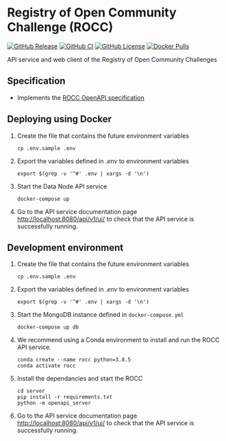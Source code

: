 # Registry of Open Community Challenge (ROCC)

[![GitHub Release](https://img.shields.io/github/release/Sage-Bionetworks/rocc-portal.svg?include_prereleases&color=94398d&labelColor=555555&logoColor=ffffff&style=for-the-badge&logo=github)](https://github.com/Sage-Bionetworks/rocc-portal/releases)
[![GitHub CI](https://img.shields.io/github/workflow/status/Sage-Bionetworks/rocc-portal/ci.svg?color=94398d&labelColor=555555&logoColor=ffffff&style=for-the-badge&logo=github)](https://github.com/Sage-Bionetworks/rocc-portal)
[![GitHub License](https://img.shields.io/github/license/Sage-Bionetworks/rocc-portal.svg?color=94398d&labelColor=555555&logoColor=ffffff&style=for-the-badge&logo=github)](https://github.com/Sage-Bionetworks/rocc-portal)
[![Docker Pulls](https://img.shields.io/docker/pulls/sagebionetworks/rocc.svg?color=94398d&labelColor=555555&logoColor=ffffff&style=for-the-badge&label=pulls&logo=docker)](https://hub.docker.com/repository/docker/sagebionetworks/rocc)

API service and web client of the Registry of Open Community Challenges

## Specification

- Implements the [ROCC OpenAPI specification]

## Deploying using Docker

1. Create the file that contains the future environment variables

       cp .env.sample .env

2. Export the variables defined in *.env* to environment variables

       export $(grep -v '^#' .env | xargs -d '\n')

3. Start the Data Node API service

       docker-compose up

4. Go to the API service documentation page <http://localhost:8080/api/v1/ui/>
   to check that the API service is successfully running.

## Development environment

1. Create the file that contains the future environment variables

       cp .env.sample .env

2. Export the variables defined in *.env* to environment variables

       export $(grep -v '^#' .env | xargs -d '\n')

3. Start the MongoDB instance defined in `docker-compose.yml`

       docker-compose up db

4. We recommend using a Conda environment to install and run the ROCC API service.

       conda create --name rocc python=3.8.5
       conda activate rocc

5. Install the dependancies and start the ROCC

       cd server
       pip install -r requirements.txt
       python -m openapi_server

6. Go to the API service documentation page <http://localhost:8080/api/v1/ui/>
   to check that the API service is successfully running.

<!-- Definitions -->

[ROCC OpenAPI specification]: https://github.com/Sage-Bionetworks/rocc-schemas